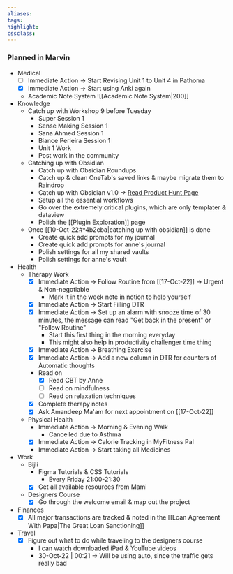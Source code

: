 ```yaml
---
aliases:  
tags:
highlight:  
cssclass:
---
```


### Planned in Marvin
- Medical 
	- [ ] Immediate Action → Start Revising Unit 1 to Unit 4 in Pathoma
	- [x] Immediate Action → Start using Anki again
	- Academic Note System
	![[Academic Note System|200]]
- Knowledge
	- Catch up with Workshop 9 before Tuesday
		- Super Session 1
		- Sense Making Session 1
		- Sana Ahmed Session 1
		- Biance Perieira Session 1
		- Unit 1 Work
		- Post work in the community
	- Catching up with Obsidian
		- Catch up with Obsidian Roundups
		- Catch up & clean OneTab's saved links & maybe migrate them to Raindrop
		- Catch up with Obsidian v1.0 → [Read Product Hunt Page](https://www.producthunt.com/posts/obsidian-1-0)
		- Setup all the essential workflows
		- Go over the extremely critical plugins, which are only templater & dataview
		- Polish the [[Plugin Exploration]] page
	-  Once [[10-Oct-22#^4b2cba|catching up with obsidian]] is done 
		- Create quick add prompts for my journal 
		- Create quick add prompts for anne's journal
		- Polish settings for all my shared vaults
		- Polish settings for anne's vault
- Health
	- Therapy Work
		- [x] Immediate Action → Follow Routine from [[17-Oct-22]] → Urgent & Non-negotiable
			- Mark it in the week note in notion to help yourself
		- [x] Immediate Action → Start Filling DTR
		- [x] Immediate Action → Set up an alarm with snooze time of 30 minutes, the message can read "Get back in the present" or "Follow Routine"
			- Start this first thing in the morning everyday
			- This might also help in productivity challenger time thing
		- [x] Immediate Action → Breathing Exercise
		- [x] Immediate Action → Add a new column in DTR for counters of Automatic thoughts
		- Read on 
			- [x] Read CBT by Anne
			- [ ] Read on mindfulness
			- [ ] Read on relaxation techniques
		- [x] Complete therapy notes
		- [x] Ask Amandeep Ma'am for next appointment on [[17-Oct-22]]
	- Physical Health
		- Immediate Action → Morning & Evening Walk
			- Cancelled due to Asthma
		- [x] Immediate Action → Calorie Tracking in MyFitness Pal
		- Immediate Action → Start taking all Medicines 
- Work
	- Bijli
		- Figma Tutorials & CSS Tutorials
			- Every Friday 21:00-21:30
		- [x] Get all available resources from Mami
	- Designers Course
		- [x] Go through the welcome email & map out the project
- Finances
	- [x] All major transactions are tracked & noted in the [[Loan Agreement With Papa|The Great Loan Sanctioning]]
- Travel
	- [x] Figure out what to do while traveling to the designers course
		- I can watch downloaded iPad & YouTube videos
		- 30-Oct-22 | 00:21 → Will be using auto, since the traffic gets really bad